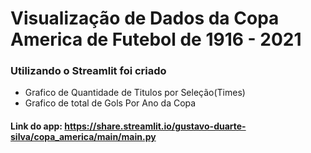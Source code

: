 # Visualização de Dados da Copa America de Futebol de 1916 - 2021

### Utilizando o Streamlit foi criado
* Grafico de Quantidade de Titulos por Seleção(Times)
* Grafico de total de Gols Por Ano da Copa

#### Link do app: https://share.streamlit.io/gustavo-duarte-silva/copa_america/main/main.py
